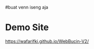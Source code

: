 #buat venn iseng aja

# Demo Site
[ <a href="https://wafarifki.github.io/WebBucin-V2/">https://wafarifki.github.io/WebBucin-V2/</a>](https://yohanesdewantara.github.io/my-fineshyt/)


